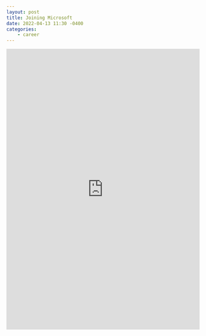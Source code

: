 ```yaml
---
layout: post
title: Joining Microsoft
date: 2022-04-13 11:30 -0400
categories: 
    - career 
---
```

<iframe src="https://www.linkedin.com/embed/feed/update/urn:li:share:6921815848412135424" height="734" width="504" frameborder="0" allowfullscreen="" title="Embedded post"></iframe>